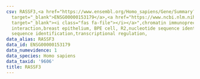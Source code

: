 ```yaml
---
csv: RASSF3,<a href="https://www.ensembl.org/Homo_sapiens/Gene/Summary?db=core;g=ENSG00000153179"
  target="_blank">ENSG00000153179</a>,<a href="https://www.ncbi.nlm.nih.gov/pubmed/22863008"
  target="_blank"><i class="fas fa-file"></i></a>",chromatin immunoprecipitation assay,direct
  interaction,breast epithelium, BPE cell, R2,nucleotide sequence identification,nucleotide
  sequence identification,transcriptional regulation,
data_alias: RASSF3
data_id: ENSG00000153179
data_numevidence: 1
data_species: Homo sapiens
data_taxid: '9606'
title: RASSF3
---
```

